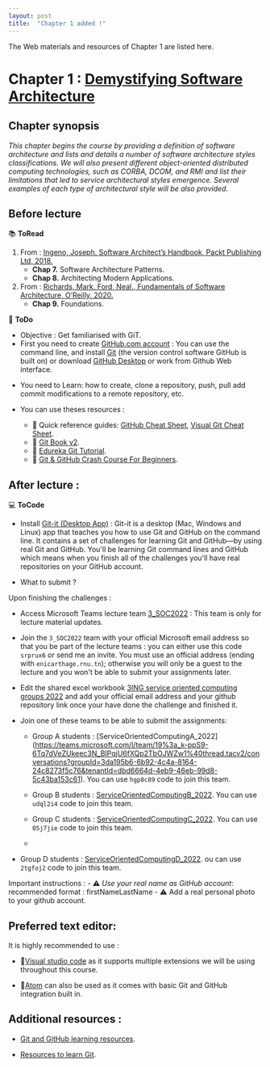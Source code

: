 ```yaml
---
layout: post
title:  "Chapter 1 added !"
---
```


The Web materials and resources of Chapter 1 are listed here.

# Chapter 1 : [Demystifying Software Architecture](https://github.com/neilabenlakhal/neilabenlakhal.github.io/tree/master/2020-2021Lecture/SOC/Chapter_1)

## Chapter synopsis
*This chapter begins the course by providing a definition of software architecture and lists and details a number of software architecture styles classifications. We will also present different object-oriented distributed computing technologies, such as CORBA, DCOM, and RMI and list their limitations that led to service architectural styles emergence. Several examples of each type of architectural style will be also provided.*

## Before lecture

📚 **ToRead**

1. From : [Ingeno, Joseph. Software Architect’s Handbook, Packt Publishing Ltd, 2018.](https://github.com/neilabenlakhal/neilabenlakhal.github.io/blob/master/2020-2021Lecture/SOC/Chapter_1/ToRead/Software%20Architect’s%20Handbook.pdf)
   * **Chap 7.** Software Architecture Patterns.
   * **Chap 8.** Architecting Modern Applications.
2. From : [Richards, Mark. Ford, Neal., Fundamentals of Software Architecture, O’Reilly. 2020.](https://github.com/neilabenlakhal/neilabenlakhal.github.io/blob/master/2020-2021Lecture/SOC/Chapter_1/ToRead/Fundamentals%20of%20Software%20Architecture.pdf)
   * **Chap 9.** Foundations.


📝 **ToDo**

* Objective : Get familiarised with GiT.
* First you need to create [GitHub.com account](http://github.com) : You can use the command line, and install [Git](https://git-scm.com/downloads) (the version control software GitHub is built on) or download [GitHub Desktop](https://desktop.github.com/) or work from Github Web interface.
- You need to Learn:  how to create, clone a repository, push, pull add commit modifications to a remote repository, etc.

- You can use theses resources : 

  * 🔗 Quick reference guides: [GitHub Cheat Sheet](https://training.github.com/), [Visual Git Cheat Sheet](https://ndpsoftware.com/git-cheatsheet.html).
  * 🔗 [Git Book v2](https://git-scm.com/book/en/v2).
  * 🔗 [Edureka Git Tutorial](https://www.youtube.com/watch?v=xuB1Id2Wxak).
  * 🔗 [Git & GitHub Crash Course For Beginners](https://www.youtube.com/watch?v=SWYqp7iY_Tc&t=193s).
  
  

## After lecture : 

💻 **ToCode** 

- Install [Git-it (Desktop App)](https://github.com/jlord/git-it-electron/releases) : Git-it is a desktop (Mac, Windows and Linux) app that teaches you how to use Git and GitHub on the command line. It contains a set of challenges for learning Git and GitHub—by using real Git and GitHub. You'll be learning Git command lines and GitHub which means when you finish all of the challenges you'll have real repositories on your GitHub account.

- What to submit ?

Upon finishing the challenges : 


   - Access Microsoft Teams lecture team [3_SOC2022](https://teams.microsoft.com/l/team/19%3aMEiRChRURbidsGLbg22vLjghxS2YhTGU7J9ovSHHpYE1%40thread.tacv2/conversations?groupId=7d6b776d-e6f8-4925-a125-0651c6cffb28&tenantId=dbd6664d-4eb9-46eb-99d8-5c43ba153c61) : This team is only for lecture material updates.
  
   - Join the `3_SOC2022` team with your official Microsoft email address so that you be part of the lecture teams : you can either use this code `srprux6` or send me an invite. You must use an official address (ending with `enicarthage.rnu.tn`); otherwise you will only be a guest to the lecture and you won't be able to submit your assignments later.

   - Edit the shared excel workbook [3ING service oriented computing groups 2022](https://teams.microsoft.com/l/file/64B0971B-04DC-418D-BCE8-E8799FDDB5E2?tenantId=dbd6664d-4eb9-46eb-99d8-5c43ba153c61&fileType=xlsx&objectUrl=https%3A%2F%2Fmohetn.sharepoint.com%2Fsites%2F3_SOC2022950%2FShared%20Documents%2FGeneral%2F3ING%20service%20oriented%20computing%20groups_21-22.xlsx&baseUrl=https%3A%2F%2Fmohetn.sharepoint.com%2Fsites%2F3_SOC2022950&serviceName=teams&threadId=19:MEiRChRURbidsGLbg22vLjghxS2YhTGU7J9ovSHHpYE1@thread.tacv2&groupId=7d6b776d-e6f8-4925-a125-0651c6cffb28) and add your official email address and your github repository link once your have done the challenge and finished it.

- Join one of these teams to be able to submit the assignments: 

  - Group A students : [ServiceOrientedComputingA_2022] (https://teams.microsoft.com/l/team/19%3a_k-ppS9-6Tq7dVeZUkeec3N_BIPqjU6fXQp2TbOJWZw1%40thread.tacv2/conversations?groupId=3da195b6-6b92-4c4a-8164-24c8273f5c76&tenantId=dbd6664d-4eb9-46eb-99d8-5c43ba153c61). You can use `hgp8c89` code to join this team. 

  - Group B students : [ServiceOrientedComputingB_2022](https://teams.microsoft.com/l/team/19%3aX5NRf_EcJwi0um3Mhk5jv71C1UzKiYE_sgYGQvCqfQE1%40thread.tacv2/conversations?groupId=46dac224-922c-4b19-9488-2dc44b33f7eb&tenantId=dbd6664d-4eb9-46eb-99d8-5c43ba153c61). You can use `udql2i4` code to join this team. 

  - Group C students : [ServiceOrientedComputingC_2022](https://teams.microsoft.com/l/team/19%3aUAnaVx2kLy3YoSicmM98Bh9e4tIT9oI2IyVoFXj103k1%40thread.tacv2/conversations?groupId=161f7d7f-4fcc-4bfb-88ff-ab0a516fb70a&tenantId=dbd6664d-4eb9-46eb-99d8-5c43ba153c61).  You can use `05j7jie` code to join this team.
  - 
- Group D students : [ServiceOrientedComputingD_2022](https://teams.microsoft.com/l/team/19%3anY1iD7ZwEv87_8qXGLtxtwSdIhcLk5jKpdy4aco-V101%40thread.tacv2/conversations?groupId=7650d099-a158-44b1-a366-ca6059fafafd&tenantId=dbd6664d-4eb9-46eb-99d8-5c43ba153c61). ou can use `2tgfoj2` code to join this team. 

  
Important instructions : 
    	- ⚠ *Use your real name as GitHub account*: recommended format : firstNameLastName
    	- ⚠ Add a real personal photo to your github account.


## Preferred text editor:
  
It is highly recommended to use :

* 🔗[Visual studio code](https://code.visualstudio.com/docs/setup/setup-overview) as it supports multiple extensions we will be using throughout this course.

* 🔗[Atom](https://atom.io/) can also be used as it comes with basic Git and GitHub integration built in.

## Additional resources :

- [Git and GitHub learning resources](https://docs.github.com/en/github/getting-started-with-github/git-and-github-learning-resources).

- [Resources to learn Git](https://try.github.io/).